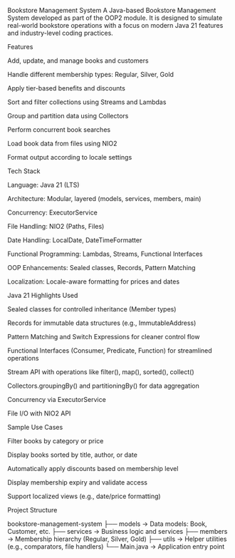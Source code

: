 Bookstore Management System
A Java-based Bookstore Management System developed as part of the OOP2 module. It is designed to simulate real-world bookstore operations with a focus on modern Java 21 features and industry-level coding practices.

Features

Add, update, and manage books and customers

Handle different membership types: Regular, Silver, Gold

Apply tier-based benefits and discounts

Sort and filter collections using Streams and Lambdas

Group and partition data using Collectors

Perform concurrent book searches

Load book data from files using NIO2

Format output according to locale settings

Tech Stack

Language: Java 21 (LTS)

Architecture: Modular, layered (models, services, members, main)

Concurrency: ExecutorService

File Handling: NIO2 (Paths, Files)

Date Handling: LocalDate, DateTimeFormatter

Functional Programming: Lambdas, Streams, Functional Interfaces

OOP Enhancements: Sealed classes, Records, Pattern Matching

Localization: Locale-aware formatting for prices and dates

Java 21 Highlights Used

Sealed classes for controlled inheritance (Member types)

Records for immutable data structures (e.g., ImmutableAddress)

Pattern Matching and Switch Expressions for cleaner control flow

Functional Interfaces (Consumer, Predicate, Function) for streamlined operations

Stream API with operations like filter(), map(), sorted(), collect()

Collectors.groupingBy() and partitioningBy() for data aggregation

Concurrency via ExecutorService

File I/O with NIO2 API

Sample Use Cases

Filter books by category or price

Display books sorted by title, author, or date

Automatically apply discounts based on membership level

Display membership expiry and validate access

Support localized views (e.g., date/price formatting)

Project Structure

bookstore-management-system
├── models → Data models: Book, Customer, etc.
├── services → Business logic and services
├── members → Membership hierarchy (Regular, Silver, Gold)
├── utils → Helper utilities (e.g., comparators, file handlers)
└── Main.java → Application entry point
